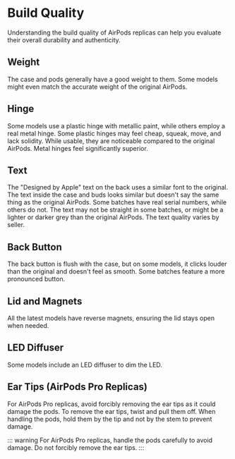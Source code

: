 # Build Quality

Understanding the build quality of AirPods replicas can help you evaluate their overall durability and authenticity.

## Weight

The case and pods generally have a good weight to them. Some models might even match the accurate weight of the original AirPods.

## Hinge

Some models use a plastic hinge with metallic paint, while others employ a real metal hinge. Some plastic hinges may feel cheap, squeak, move, and lack solidity. While usable, they are noticeable compared to the original AirPods. Metal hinges feel significantly superior.

## Text

The "Designed by Apple" text on the back uses a similar font to the original. The text inside the case and buds looks similar but doesn't say the same thing as the original AirPods. Some batches have real serial numbers, while others do not. The text may not be straight in some batches, or might be a lighter or darker grey than the original AirPods. The text quality varies by seller.

## Back Button

The back button is flush with the case, but on some models, it clicks louder than the original and doesn't feel as smooth. Some batches feature a more pronounced button.

## Lid and Magnets

All the latest models have reverse magnets, ensuring the lid stays open when needed.

## LED Diffuser

Some models include an LED diffuser to dim the LED.

## Ear Tips (AirPods Pro Replicas)

For AirPods Pro replicas, avoid forcibly removing the ear tips as it could damage the pods. To remove the ear tips, twist and pull them off. When handling the pods, hold them by the tip and not by the stem to prevent damage.

::: warning
For AirPods Pro replicas, handle the pods carefully to avoid damage. Do not forcibly remove the ear tips.
:::
